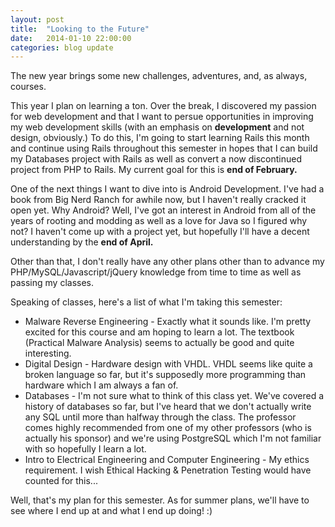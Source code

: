 ```yaml
---
layout: post
title:  "Looking to the Future"
date:   2014-01-10 22:00:00
categories: blog update
---
```


The new year brings some new challenges, adventures, and, as always, courses.

This year I plan on learning a ton. Over the break, I discovered my passion for web development and that I want to persue opportunities in improving my web development skills (with an emphasis on __development__ and not design, obviously.) To do this, I'm going to start learning Rails this month and continue using Rails throughout this semester in hopes that I can build my Databases project with Rails as well as convert a now discontinued project from PHP to Rails. My current goal for this is __end of February.__

One of the next things I want to dive into is Android Development. I've had a book from Big Nerd Ranch for awhile now, but I haven't really cracked it open yet. Why Android? Well, I've got an interest in Android from all of the years of rooting and modding as well as a love for Java so I figured why not? I haven't come up with a project yet, but hopefully I'll have a decent understanding by the __end of April.__

Other than that, I don't really have any other plans other than to advance my PHP/MySQL/Javascript/jQuery knowledge from time to time as well as passing my classes.

Speaking of classes, here's a list of what I'm taking this semester:

* Malware Reverse Engineering - Exactly what it sounds like. I'm pretty excited for this course and am hoping to learn a lot. The textbook (Practical Malware Analysis) seems to actually be good and quite interesting.
* Digital Design - Hardware design with VHDL. VHDL seems like quite a broken language so far, but it's supposedly more programming than hardware which I am always a fan of.
* Databases - I'm not sure what to think of this class yet. We've covered a history of databases so far, but I've heard that we don't actually write any SQL until more than halfway through the class. The professor comes highly recommended from one of my other professors (who is actually his sponsor) and we're using PostgreSQL which I'm not familiar with so hopefully I learn a lot.
* Intro to Electrical Engineering and Computer Engineering - My ethics requirement. I wish Ethical Hacking & Penetration Testing would have counted for this...

Well, that's my plan for this semester. As for summer plans, we'll have to see where I end up at and what I end up doing! :)